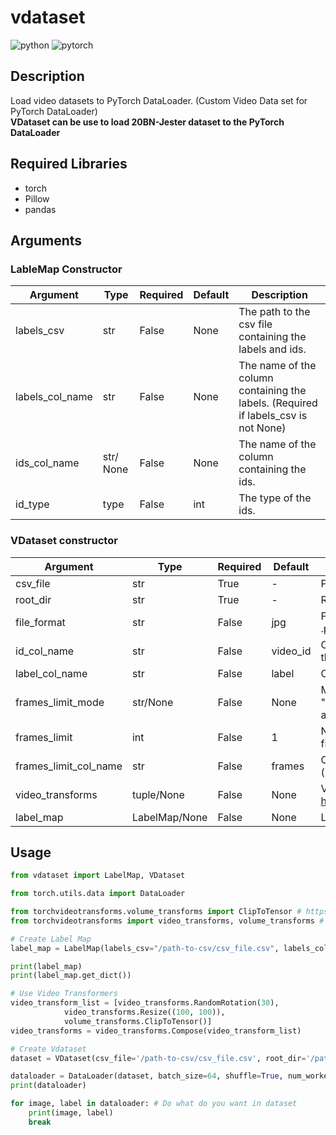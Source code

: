 # vdataset

![python](https://img.shields.io/static/v1?logo=python&labelColor=3776AB&color=ffffff&logoColor=ffffff&style=flat-square&label=%20&message=Python3)
![pytorch](https://img.shields.io/static/v1?logo=pytorch&labelColor=EE4C2C&color=ffffff&logoColor=ffffff&style=flat-square&label=%20&message=Pytorch)

## Description

Load video datasets to PyTorch DataLoader. (Custom Video Data set for PyTorch DataLoader)
</br>
**VDataset can be use to load 20BN-Jester dataset to the PyTorch DataLoader**

## Required Libraries

- torch
- Pillow
- pandas

## Arguments

### LableMap Constructor

| Argument        | Type      | Required | Default | Description                                                                        |
| --------------- | --------- | -------- | ------- | ---------------------------------------------------------------------------------- |
| labels_csv      | str       | False    | None    | The path to the csv file containing the labels and ids.                            |
| labels_col_name | str       | False    | None    | The name of the column containing the labels. (Required if labels_csv is not None) |
| ids_col_name    | str/ None | False    | None    | The name of the column containing the ids.                                         |
| id_type         | type      | False    | int     | The type of the ids.                                                               |

### VDataset constructor

| Argument              | Type          | Required | Default  | Description                                                                                          |
| --------------------- | ------------- | -------- | -------- | ---------------------------------------------------------------------------------------------------- |
| csv_file              | str           | True     | -        | Path to .csv file                                                                                    |
| root_dir              | str           | True     | -        | Root Directory of the video dataset                                                                  |
| file_format           | str           | False    | jpg      | File type of the frame images (ex: .jpg, .jpeg, .png)                                                |
| id_col_name           | str           | False    | video_id | Column name, where id/name of the video on the .csv file                                             |
| label_col_name        | str           | False    | label    | Column name, where label is on the .csv file                                                         |
| frames_limit_mode     | str/None      | False    | None     | Mode of the frame count detection ("manual", "csv" or else it auto detects all the frames available) |
| frames_limit          | int           | False    | 1        | Number of frames in a video (required if frames_count_mode set to "manual")                          |
| frames_limit_col_name | str           | False    | frames   | Column name, where label is on the .csv file (required if frames_count_mode set to "csv")            |
| video_transforms      | tuple/None    | False    | None     | Video Transforms (Refer: <https://github.com/hassony2/torch_videovision>)                            |
| label_map             | LabelMap/None | False    | None     | Label Map of the Dataset                                                                             |

## Usage

```python
from vdataset import LabelMap, VDataset

from torch.utils.data import DataLoader

from torchvideotransforms.volume_transforms import ClipToTensor # https://github.com/hassony2/torch_videovision
from torchvideotransforms import video_transforms, volume_transforms # https://github.com/hassony2/torch_videovision

# Create Label Map
label_map = LabelMap(labels_csv="/path-to-csv/csv_file.csv", labels_col_name="label")

print(label_map)
print(label_map.get_dict())

# Use Video Transformers
video_transform_list = [video_transforms.RandomRotation(30),
            video_transforms.Resize((100, 100)),
            volume_transforms.ClipToTensor()]
video_transforms = video_transforms.Compose(video_transform_list)

# Create Vdataset
dataset = VDataset(csv_file='/path-to-csv/csv_file.csv', root_dir='/path-to-root/', video_transforms=video_transforms, label_map=label_map)

dataloader = DataLoader(dataset, batch_size=64, shuffle=True, num_workers=2, pin_memory=True)
print(dataloader)

for image, label in dataloader: # Do what do you want in dataset
    print(image, label)
    break

```
